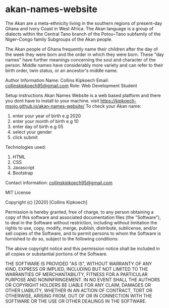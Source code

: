 # akan-names-website
The Akan are a meta-ethnicity living in the southern regions of present-day Ghana and Ivory Coast in West Africa. The Akan language is a group of dialects within the Central Tano branch of the Potou–Tano subfamily of the Niger–Congo family Subgroups of the Akan people.

The Akan people of Ghana frequently name their children after the day of the week they were born and the order in which they were born. These "day names" have further meanings concerning the soul and character of the person. Middle names have considerably more variety and can refer to their birth order, twin status, or an ancestor's middle name.

Author Information
Name: Collins Kipkoech
Email: collinskipkoech95@gmail.com
Role: Web Development Student

Setup instructions
Akan Names Website is a web based platform and there you dont have to install to your machine.
visit https://kipkoech-msojo.github.io/akan-names-website/ 
To check your Akan name:
1. enter your year of birth e.g 2020
2. enter your month of birth e.g 10
3. enter day of birth e.g 05
4. select your gender
5. click submit



Technologies used:
1. HTML
2. CSS
3. Javascript
4. Bootstrap

Contact information: collinskipkoech95@gmail.com

MIT License

Copyright (c) [2020] [Collins Kipkoech]

Permission is hereby granted, free of charge, to any person obtaining a copy
of this software and associated documentation files (the "Software"), to deal
in the Software without restriction, including without limitation the rights
to use, copy, modify, merge, publish, distribute, sublicense, and/or sell
copies of the Software, and to permit persons to whom the Software is
furnished to do so, subject to the following conditions:

The above copyright notice and this permission notice shall be included in all
copies or substantial portions of the Software.

THE SOFTWARE IS PROVIDED "AS IS", WITHOUT WARRANTY OF ANY KIND, EXPRESS OR
IMPLIED, INCLUDING BUT NOT LIMITED TO THE WARRANTIES OF MERCHANTABILITY,
FITNESS FOR A PARTICULAR PURPOSE AND NONINFRINGEMENT. IN NO EVENT SHALL THE
AUTHORS OR COPYRIGHT HOLDERS BE LIABLE FOR ANY CLAIM, DAMAGES OR OTHER
LIABILITY, WHETHER IN AN ACTION OF CONTRACT, TORT OR OTHERWISE, ARISING FROM,
OUT OF OR IN CONNECTION WITH THE SOFTWARE OR THE USE OR OTHER DEALINGS IN THE
SOFTWARE.
